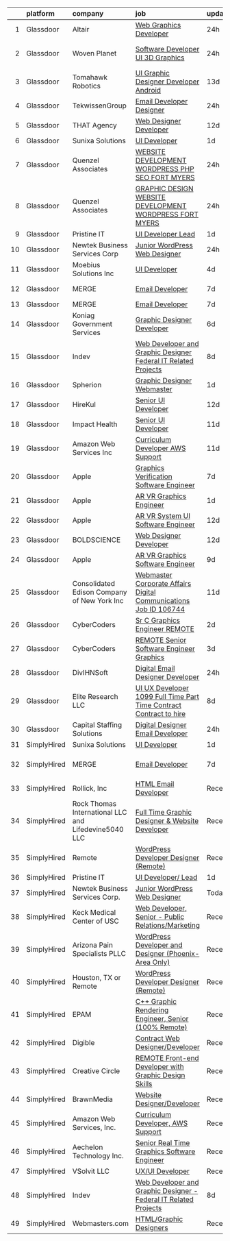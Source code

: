 

|    | platform    | company                                              | job                                                                                                                                                                                                                                                                                                                                                                                                                                                                                                                                                                                                                                                                                                                                                                                                                                                                                                                                                                                                                                                                                                                                                                                                                                                                                                                                                                                                                 | update_time   | location                |
|---:|:------------|:-----------------------------------------------------|:--------------------------------------------------------------------------------------------------------------------------------------------------------------------------------------------------------------------------------------------------------------------------------------------------------------------------------------------------------------------------------------------------------------------------------------------------------------------------------------------------------------------------------------------------------------------------------------------------------------------------------------------------------------------------------------------------------------------------------------------------------------------------------------------------------------------------------------------------------------------------------------------------------------------------------------------------------------------------------------------------------------------------------------------------------------------------------------------------------------------------------------------------------------------------------------------------------------------------------------------------------------------------------------------------------------------------------------------------------------------------------------------------------------------|:--------------|:------------------------|
|  1 | Glassdoor   | Altair                                               | [Web Graphics Developer](https://www.glassdoor.com/partner/jobListing.htm?pos=116&ao=1136043&s=58&guid=000001821a6296b38c21823d8574f54f&src=GD_JOB_AD&t=SR&vt=w&ea=1&cs=1_67df7c60&cb=1658300045329&jobListingId=1008014800752&jrtk=3-0-1g8d655nukf2b801-1g8d655ofimbe800-a5b87ef314153e34-)                                                                                                                                                                                                                                                                                                                                                                                                                                                                                                                                                                                                                                                                                                                                                                                                                                                                                                                                                                                                                                                                                                                        | 24h           | Troy, MI                |
|  2 | Glassdoor   | Woven Planet                                         | [Software Developer  UI 3D Graphics ](https://www.glassdoor.com/partner/jobListing.htm?pos=103&ao=1110586&s=58&guid=000001821a6296b38c21823d8574f54f&src=GD_JOB_AD&t=SR&vt=w&ea=1&cs=1_598b185e&cb=1658300045328&jobListingId=1008016092363&cpc=76BDADE3D6D9A820&jrtk=3-0-1g8d655nukf2b801-1g8d655ofimbe800-590b8ed6b99a73cb--6NYlbfkN0DSgjPPcnEdvoK3uuxfISLALE6pB1FR7YSHOr_tSg5_QCn410VK5Ds4sai37YL-FnG7IdEQOLWlh0UoLcmzDYWmfRGSYYnl5uUpmRd__LORND_gC-BRchk-IUkY4R0iGDrfCmlmtu1dU22yGpoMq0MEa2tbIDq0Xana4QKE-3eruJ3ua_JrETdN9-isr3i3fuk7XkNbjW6wcROtJvgGFhsi3OodwmORhjzlgvCVLFhytdzTz1j2IBLZ3M2Ntw09i691IYvN_bxUj9osuPKsO4vDkLoF-99HL4a-DkgvTMth9UMgzvW8MRF4BYj3mt_vkngNGnoa7kLajF2fEm3LvzZsEBtIMSvh_VpSTTEmCrjHsFZ-H1VLsE39iW-QC6mOBqF7Y6_q9YYkVW7pdZwoSQ-ykbBW001fJn8V5wNItYHAO5J0RTQVdhnxg44v-wAyEkWDqSrJ7B3rvhrq7EpeU0Qad26T3d3DhaxmZxki3Eod_oivaeaddGSwzd3bitUR73vyeDHUTSd-ZwALRA26JlFcB-8VFSI3VAJSf3GRLZeUBz8t_bqS-5bQ-K8VFsoRZFilNE7Leq8bPrOkY9k6xQ2X)                                                                                                                                                                                                                                                                                                                                                                                                                                                      | 24h           | San Francisco, CA       |
|  3 | Glassdoor   | Tomahawk Robotics                                    | [UI Graphic Designer   Developer   Android](https://www.glassdoor.com/partner/jobListing.htm?pos=115&ao=1136043&s=58&guid=000001821a6296b38c21823d8574f54f&src=GD_JOB_AD&t=SR&vt=w&cs=1_fbcfd109&cb=1658300045329&jobListingId=1007987909615&jrtk=3-0-1g8d655nukf2b801-1g8d655ofimbe800-c34eabe0f6683d95-)                                                                                                                                                                                                                                                                                                                                                                                                                                                                                                                                                                                                                                                                                                                                                                                                                                                                                                                                                                                                                                                                                                          | 13d           | Melbourne, FL           |
|  4 | Glassdoor   | TekwissenGroup                                       | [Email Developer  Designer](https://www.glassdoor.com/partner/jobListing.htm?pos=125&ao=1136043&s=58&guid=000001821a6296b38c21823d8574f54f&src=GD_JOB_AD&t=SR&vt=w&ea=1&cs=1_85e523d7&cb=1658300045330&jobListingId=1008015165903&jrtk=3-0-1g8d655nukf2b801-1g8d655ofimbe800-8cb95bb8ae27ce89-)                                                                                                                                                                                                                                                                                                                                                                                                                                                                                                                                                                                                                                                                                                                                                                                                                                                                                                                                                                                                                                                                                                                     | 24h           | Bolingbrook, IL         |
|  5 | Glassdoor   | THAT Agency                                          | [Web Designer Developer](https://www.glassdoor.com/partner/jobListing.htm?pos=102&ao=1110586&s=58&guid=000001821a6296b38c21823d8574f54f&src=GD_JOB_AD&t=SR&vt=w&ea=1&cs=1_f8edbf7f&cb=1658300045328&jobListingId=1007990020797&cpc=BAB9AA3F436D8911&jrtk=3-0-1g8d655nukf2b801-1g8d655ofimbe800-0c50c41ba30ab75e--6NYlbfkN0CNPXhQHeQmpFLG1zbnVry6FDwS6k36Zx3mOturxRE7VTwd-PHBCgegvK6MSUCpLPNO5VeDiSWy4Jg_X4vF36py9cvxKfHCa3YoYBIzWKw3WHI5I-J9NyizVTVDg5tcklXjn-A-4m5usbuY75GunOoLcnQEC6itfPuGb4uBUW9zcmWdS5i-3rDgLi_VQXhNEa8pfsCqt582D-mn1aq0TNPWUH77_XiV-cBUm1RWqxtJY6_nl2M4qnGXGZ8YS1VSGX37PSxxvy1xpsisKdx5_Fmwz4ngYKKebahz17g7Vj7sIMsoY5ZVqIdO2kAQtp9eghEZE24gJEgQvBtKOXKwIRrmPw_NfXrfYk-wsY9B70cv_9XPWF_oQdfJho615mIfZIRHLQuJTju5uu6K8jIHsAnmPlaIejxY_q5lawJdX71RIBDd49ZNhuXrqun7QTpzT20OWLGfBcECRTZQ1GvZ5VgjFns5casAsp5EJ6lXA1MX1tm5pMS998q5eJZgSCPzUCQ%3D)                                                                                                                                                                                                                                                                                                                                                                                                                                                                                                                                                     | 12d           | West Palm Beach, FL     |
|  6 | Glassdoor   | Sunixa Solutions                                     | [UI Developer](https://www.glassdoor.com/partner/jobListing.htm?pos=114&ao=1136043&s=58&guid=000001821a6296b38c21823d8574f54f&src=GD_JOB_AD&t=SR&vt=w&ea=1&cs=1_5fb8c3c1&cb=1658300045329&jobListingId=1008012122621&jrtk=3-0-1g8d655nukf2b801-1g8d655ofimbe800-3b9e69a774b89b5e-)                                                                                                                                                                                                                                                                                                                                                                                                                                                                                                                                                                                                                                                                                                                                                                                                                                                                                                                                                                                                                                                                                                                                  | 1d            | Remote                  |
|  7 | Glassdoor   | Quenzel   Associates                                 | [WEBSITE DEVELOPMENT  WORDPRESS   PHP   SEO  FORT MYERS](https://www.glassdoor.com/partner/jobListing.htm?pos=105&ao=1110586&s=58&guid=000001821a6296b38c21823d8574f54f&src=GD_JOB_AD&t=SR&vt=w&ea=1&cs=1_78bf65b6&cb=1658300045328&jobListingId=1008015464406&cpc=020BE1DDE5A95971&jrtk=3-0-1g8d655nukf2b801-1g8d655ofimbe800-baadc844900ced4a--6NYlbfkN0DdNONLqhA8z6QrX6vw37qu8cGScUjPKwqVQr3YAsb4-4kNYp2ihaw9KPez-BMD6mZvpKeWGDjoPevstFlLD42YBVJhOos-MPgWAA-xZYgZND-Gvd2fWVMTvaePJtCgGIdysdm_UUMJfwVKMmPjnfGaTJ9BZIiJVi_NY0BATVylaqeUhCvM3arEikSxST2lw9tnwSZUKgiQlBezVTZDgq7N3XoKsGfxRnV_WRJ7BuOC14ZB6q4_GKj7K-spJFhO9_l7pdFis5rqsN2aIRZOFED-yWTfvDftpY30SViLVT5ozbk1bfkg2-GDad0BHz7WeJ8PsjEUPs9yh3xdnICgSIN0dH88fMSyZ0kLkSbExrue7EYj51kBNNq8L24fmJAHVOUzB26PE-_9d7_GH501Vq72g4fFtrR3u7yGdg3s55Qua8u2AvjQrs0AmFdFOjsfOMOou8VEJs3OM6zHpxhyrXHYowxfNQw-uM4imjCXzBifTI4Wajtf3MRhxKtk7wKTrGc%3D)                                                                                                                                                                                                                                                                                                                                                                                                                                                                                                                     | 24h           | Fort Myers, FL          |
|  8 | Glassdoor   | Quenzel   Associates                                 | [GRAPHIC DESIGN   WEBSITE DEVELOPMENT  WORDPRESS    FORT MYERS](https://www.glassdoor.com/partner/jobListing.htm?pos=101&ao=1110586&s=58&guid=000001821a6296b38c21823d8574f54f&src=GD_JOB_AD&t=SR&vt=w&ea=1&cs=1_381d3f52&cb=1658300045328&jobListingId=1008015467114&cpc=39721386339D0809&jrtk=3-0-1g8d655nukf2b801-1g8d655ofimbe800-453ddc9a6d1b4698--6NYlbfkN0DdNONLqhA8z6QrX6vw37qu8cGScUjPKwqVQr3YAsb4-4kNYp2ihaw9iFpvOvdTmggF3pFEkCOhp9Oez7XUipUO4I_p4y9L51LxePQdbuGe_iBJyYjjuVqhPcrJ_zhDN9GXleI_c2wB35nAhQvEpg5QngR6F5DMNxa_iZRx9QMxKkguSlMSkDIQCQ7hrDBhLusNOrnM5u_m-Vl7El2wzN-cjtTr7VntSrkxouo1l1RKhwzHzlIrYAxJhqvA-0_KtU__bj8jZIIsyj2TbendiMeDoSK-tI93Q3LfslioGE1PVD3l3lM8hDoJ_IgyzNIaFhi-9811T_7WW1c0WiTvCZ-VAMA8CtAaJn4YGlIbRDGXqu2lVT12wsKFL80ieiO3ilxAjQTHI1f1vw-Ro9Jg2KdwPoTfUh7EYc2U7rzH-0H0fREHLvWeW7Tj5Cm2sNpHMSSEZRD5ZUrqP6_3D5QQbqcik5Mk77wC6opHoCCIOPhm0BaWI0YWeFl4bQmIr8rNFoc%3D)                                                                                                                                                                                                                                                                                                                                                                                                                                                                                                              | 24h           | Fort Myers, FL          |
|  9 | Glassdoor   | Pristine IT                                          | [UI Developer  Lead](https://www.glassdoor.com/partner/jobListing.htm?pos=126&ao=1136043&s=58&guid=000001821a6296b38c21823d8574f54f&src=GD_JOB_AD&t=SR&vt=w&ea=1&cs=1_eb32fe07&cb=1658300045330&jobListingId=1008012114377&jrtk=3-0-1g8d655nukf2b801-1g8d655ofimbe800-adae0a3467251cd4-)                                                                                                                                                                                                                                                                                                                                                                                                                                                                                                                                                                                                                                                                                                                                                                                                                                                                                                                                                                                                                                                                                                                            | 1d            | Remote                  |
| 10 | Glassdoor   | Newtek Business Services Corp                        | [Junior WordPress Web Designer](https://www.glassdoor.com/partner/jobListing.htm?pos=120&ao=1136043&s=58&guid=000001821a6296b38c21823d8574f54f&src=GD_JOB_AD&t=SR&vt=w&ea=1&cs=1_d75df3dc&cb=1658300045330&jobListingId=1008015002972&jrtk=3-0-1g8d655nukf2b801-1g8d655ofimbe800-8955ce37f6007486-)                                                                                                                                                                                                                                                                                                                                                                                                                                                                                                                                                                                                                                                                                                                                                                                                                                                                                                                                                                                                                                                                                                                 | 24h           | Remote                  |
| 11 | Glassdoor   | Moebius Solutions  Inc                               | [UI Developer](https://www.glassdoor.com/partner/jobListing.htm?pos=118&ao=1136043&s=58&guid=000001821a6296b38c21823d8574f54f&src=GD_JOB_AD&t=SR&vt=w&ea=1&cs=1_71ccd92e&cb=1658300045330&jobListingId=1008008914671&jrtk=3-0-1g8d655nukf2b801-1g8d655ofimbe800-89a6711881dd8897-)                                                                                                                                                                                                                                                                                                                                                                                                                                                                                                                                                                                                                                                                                                                                                                                                                                                                                                                                                                                                                                                                                                                                  | 4d            | San Diego, CA           |
| 12 | Glassdoor   | MERGE                                                | [Email Developer](https://www.glassdoor.com/partner/jobListing.htm?pos=128&ao=1136043&s=58&guid=000001821a6296b38c21823d8574f54f&src=GD_JOB_AD&t=SR&vt=w&cs=1_d28c43e8&cb=1658300045330&jobListingId=1008000055626&jrtk=3-0-1g8d655nukf2b801-1g8d655ofimbe800-ab82edbd68842002-)                                                                                                                                                                                                                                                                                                                                                                                                                                                                                                                                                                                                                                                                                                                                                                                                                                                                                                                                                                                                                                                                                                                                    | 7d            | Little Rock, AR         |
| 13 | Glassdoor   | MERGE                                                | [Email Developer](https://www.glassdoor.com/partner/jobListing.htm?pos=123&ao=1136043&s=58&guid=000001821a6296b38c21823d8574f54f&src=GD_JOB_AD&t=SR&vt=w&cs=1_50265229&cb=1658300045330&jobListingId=1008000055625&jrtk=3-0-1g8d655nukf2b801-1g8d655ofimbe800-08f78359d1fa5818-)                                                                                                                                                                                                                                                                                                                                                                                                                                                                                                                                                                                                                                                                                                                                                                                                                                                                                                                                                                                                                                                                                                                                    | 7d            | Denver, CO              |
| 14 | Glassdoor   | Koniag Government Services                           | [Graphic Designer Developer](https://www.glassdoor.com/partner/jobListing.htm?pos=127&ao=1136043&s=58&guid=000001821a6296b38c21823d8574f54f&src=GD_JOB_AD&t=SR&vt=w&ea=1&cs=1_b437c19e&cb=1658300045330&jobListingId=1008003321683&jrtk=3-0-1g8d655nukf2b801-1g8d655ofimbe800-4ee8bd4b845999b2-)                                                                                                                                                                                                                                                                                                                                                                                                                                                                                                                                                                                                                                                                                                                                                                                                                                                                                                                                                                                                                                                                                                                    | 6d            | Chantilly, VA           |
| 15 | Glassdoor   | Indev                                                | [Web Developer and Graphic Designer   Federal IT Related Projects](https://www.glassdoor.com/partner/jobListing.htm?pos=121&ao=1136043&s=58&guid=000001821a6296b38c21823d8574f54f&src=GD_JOB_AD&t=SR&vt=w&ea=1&cs=1_ac90b19e&cb=1658300045330&jobListingId=1007997848741&jrtk=3-0-1g8d655nukf2b801-1g8d655ofimbe800-0fd5f7ed8834f904-)                                                                                                                                                                                                                                                                                                                                                                                                                                                                                                                                                                                                                                                                                                                                                                                                                                                                                                                                                                                                                                                                              | 8d            | Remote                  |
| 16 | Glassdoor   | Spherion                                             | [Graphic Designer Webmaster](https://www.glassdoor.com/partner/jobListing.htm?pos=106&ao=1110586&s=58&guid=000001821a6296b38c21823d8574f54f&src=GD_JOB_AD&t=SR&vt=w&ea=1&cs=1_45c08388&cb=1658300045328&jobListingId=1008012218964&cpc=F5E96E35A1725171&jrtk=3-0-1g8d655nukf2b801-1g8d655ofimbe800-899cd6194d7e536e--6NYlbfkN0AScrANnHgJFbylrovrk75_bYZoHSX2PRUZUzkYSLEwIg9nswHQDhRmx4I3g7nvK_9dD2ly7NM5XaMOcjTcEnVTXCxqjnViLEvx-_rlWlU3I1tgcML9NQKYDeHpDxiSdiGz8QIv0xgHLmzGUQk7Brh3NQjSRFgvIzwPoy-iaV33j5gNj3pHSgfoSHVlUJGPPe8azAVL8CKEwlTfC1kEnIy96xZCVJhDf8d51ed-eX0gA51ci0BLwlHXSdDASspikWchXAhj1_xRBOA3W4DR9QykYZkhN3ZkL_FqMJ4_xO_lWkP7LCRizuPa911I6WHXOZYCCdSOMGszdOOoEbYG4-uzvy8nMryWjbHfHh5_YJBrSU6Ww64yYdUx9jOdSwA06-vJJ7FQlDlP-D8-JtW6PYRhFja1l7R1HPaVxXI-V8eMKQiEKrUwJoJ2uMRuJ90HzRBW-FK9vHvpv5NbTwVWtwTsA6KCijlmFXrI6BAnzWHdJqj_E-rQmUtBAOWJptBwWZjW1lQiMFjlCMrLUmLfV9tx)                                                                                                                                                                                                                                                                                                                                                                                                                                                                                                                               | 1d            | Reading, PA             |
| 17 | Glassdoor   | HireKul                                              | [Senior UI Developer](https://www.glassdoor.com/partner/jobListing.htm?pos=122&ao=1136043&s=58&guid=000001821a6296b38c21823d8574f54f&src=GD_JOB_AD&t=SR&vt=w&ea=1&cs=1_41f97a1e&cb=1658300045330&jobListingId=1007990395177&jrtk=3-0-1g8d655nukf2b801-1g8d655ofimbe800-d943f9a223884c8e-)                                                                                                                                                                                                                                                                                                                                                                                                                                                                                                                                                                                                                                                                                                                                                                                                                                                                                                                                                                                                                                                                                                                           | 12d           | Remote                  |
| 18 | Glassdoor   | Impact Health                                        | [Senior UI Developer](https://www.glassdoor.com/partner/jobListing.htm?pos=119&ao=1136043&s=58&guid=000001821a6296b38c21823d8574f54f&src=GD_JOB_AD&t=SR&vt=w&ea=1&cs=1_d3a804d0&cb=1658300045330&jobListingId=1007993486490&jrtk=3-0-1g8d655nukf2b801-1g8d655ofimbe800-85fee972396184a3-)                                                                                                                                                                                                                                                                                                                                                                                                                                                                                                                                                                                                                                                                                                                                                                                                                                                                                                                                                                                                                                                                                                                           | 11d           | Remote                  |
| 19 | Glassdoor   | Amazon Web Services  Inc                             | [Curriculum Developer  AWS Support](https://www.glassdoor.com/partner/jobListing.htm?pos=129&ao=1136043&s=58&guid=000001821a6296b38c21823d8574f54f&src=GD_JOB_AD&t=SR&vt=w&cs=1_286616ba&cb=1658300045331&jobListingId=1007993476834&jrtk=3-0-1g8d655nukf2b801-1g8d655ofimbe800-0d052afa27f6d646-)                                                                                                                                                                                                                                                                                                                                                                                                                                                                                                                                                                                                                                                                                                                                                                                                                                                                                                                                                                                                                                                                                                                  | 11d           | Remote                  |
| 20 | Glassdoor   | Apple                                                | [Graphics Verification Software Engineer](https://www.glassdoor.com/partner/jobListing.htm?pos=111&ao=1110586&s=58&guid=000001821a6296b38c21823d8574f54f&src=GD_JOB_AD&t=SR&vt=w&cs=1_a78f13be&cb=1658300045329&jobListingId=1007999357696&cpc=F41FEAB56D215062&jrtk=3-0-1g8d655nukf2b801-1g8d655ofimbe800-f8bfbaed5ec2770a--6NYlbfkN0BvKrLyj5gPmtZO9T8euul8TCxuuKNOtzRJOomxnwSEodTz2Bc-sPZlSXfvz6ygy0ulxMU-JD1VDfvd5P4uxKgO8illM9C1kIAFdf0TQHiaOUQX2br90H8F_F5YdV0ggMd_lBy5SUDwMv6hfNycaB2NLz5hM8muNL87h-hWIFrmDWFEbLaK8mLFp1aja67bF3wmVfzpwM3YYtFaRfM_rRMTf83HrCggG0dXR3PFKUJ4_9Lpd1yekpJYhaUKOIbUoMrAWZq2ZWz7Af6Ojyb5E399wciXD2Un4Q_HmPYER8YIsCRFO1Qr4NNILO1M6YWY8iWRFy1NWHooOdpCdPcNZqx-dcVbVGLIKDOkeQI2aMbijceMnkvc4oPttqqpQCHSCR0vQDzOVTFeekR7relgEKI8uJSyPbqKPz4WO-qiWu8VoMfSK8d6fgkw0Er1iLJgIJqVgvArivht94VDmruquQjoPRV2EYl8T53TlZTzR3kHeX-kiH7dayR0kXtlA1WzPKe3MTDMbxn2zy6udHAexLzkfju_DqhscL3gk3kHjDEJhWcK8HxSGYk2cCbCbfx8ocf8Cm5J8gW8f053PJxaGLHPXnlQxjUChEh8Zq47yysC6CLrwSJ_MuWvT4sLjFlwCE90YP2BFYiCJ7uqBeU8IY7kUlJJ5A2e1xvU_oC6hYeLV5xYbdZPqUYIEPuUxwAn5PRVyHtLI7Sfdlu7SHjgHQd6meVD1YlvzgXr7GJaE2x2BYfVCfamflO2ew1mg7n-WAioDlr-J4Zb7HfMb0l8U87QV61P365DPDB652ctYRT3RmGSohlbRPX2tL1DvhB-UmAoQ3jh7ivSX0CkrkfPIY03yPONFFzpV8HTYbAB4mlaW3TahsPm3huCI4R81H0jUBRtecohWqQgamYX9FIUlyqsFFaFakySu0qCa2CkS6HItju43ImRK33pwknaa6sEAp7rcy47WpSFthcrZxR6w6SoxKohQwaAPWA%3D)                                         | 7d            | Austin, TX              |
| 21 | Glassdoor   | Apple                                                | [AR VR Graphics Engineer](https://www.glassdoor.com/partner/jobListing.htm?pos=107&ao=1110586&s=58&guid=000001821a6296b38c21823d8574f54f&src=GD_JOB_AD&t=SR&vt=w&cs=1_cde0b5fc&cb=1658300045328&jobListingId=1008013507068&cpc=334ABAF5D42DC775&jrtk=3-0-1g8d655nukf2b801-1g8d655ofimbe800-3045849e5280c9d4--6NYlbfkN0BvKrLyj5gPmtZO9T8euul8TCxuuKNOtzRJOomxnwSEodTz2Bc-sPZl1dBMH13w-jO_LNxfZwWeRIoNEeCpy85_IlWrqg_h1GsMWe9RsQwUxWH9gVS8Z2YZwvQXQYQitxjx3-FbWNzlNfo_kQCajLJQLu9ugC8EnASoXYA5GlfGm-TeDQF10vryETUn7C91VY7FhMnKtmPB66HLD_kVvCbWGINHBJNTOFmZ2gnap8y-YGU62VTKuudZfDNSc12zy8y6p-O54DB4KJ54OdNk8Mjuzr__7ZUrLJxHHr0hawmtXm0GCP5l69J1UMPK2DDIRT14g2SjTnKdGFqx2QqbtCNNaje2qvNKQnME4LPNiJEqssMreXFgg4mVvVibww8OkEzxaZlpOqRuIzGWx1j3i1IaMlje_wUTyo_tJ34db_B8_759yVQncenpHM7B7IFxAxCOB7tcYvvxZ33uxLxvzsRz-sSaVPT6hoEZiQDDviawOkZZWSgVTPOQFtaF3xaxGOGQEwuawW1KVmFYNdC5eR3fH7YNFRdcgD6RQIWXXFhJetOiXLE_2KIFsDwyKuqfeh2ldUxH9WFfXXVSxDB44XN9UwnPUcF_AXX75U1mwCNx99AsTIiskkfX447v0zGYDoH25NmQusBFuTPVi5RWnYOr2T1w6k4LRRcJrZQ4Ukk1esSdujTJsBNhA0vOPDe_r_ogg79Ok2NxKJ91Pt9atPvz0k3LY0G1NivA-YJ2vfzOCOWHuRGN7iqAvqmIZjJzRdxee564QYwO-uMS0jfPmOIVmh_cBqKYtU8HlECSKt-LFHFHPLkE3aeUoJw_clEz_G2k_DB6QOJETPJ1hZ4weP4UOk3KJf32QsWm_H1kuNBHy4C4Me3qhUsjecWywFB4QlvPJ7iMpU_HQFJQf9VE8VI7plr5MdrSObvkbbHaQ2OC9_lU8TMhKt-vJaR-h4YEox3wU9NtBVXkbw%3D%3D)                                                                           | 1d            | Seattle, WA             |
| 22 | Glassdoor   | Apple                                                | [AR VR System UI Software Engineer](https://www.glassdoor.com/partner/jobListing.htm?pos=110&ao=1110586&s=58&guid=000001821a6296b38c21823d8574f54f&src=GD_JOB_AD&t=SR&vt=w&cs=1_934bd566&cb=1658300045329&jobListingId=1007991589296&cpc=654405A9B1E0A9F5&jrtk=3-0-1g8d655nukf2b801-1g8d655ofimbe800-652991a7179cb0de--6NYlbfkN0BvKrLyj5gPmtZO9T8euul8TCxuuKNOtzRJOomxnwSEodTz2Bc-sPZlbtkML8D-m4o5erAmOVVvl3jp6Lwco6ZMzyxtnbkZXt95sO1uCAxOjAKo55iJsFeZcr0FwFaEe0LUYuFp1JsQ9gVUVVR1ezUuEFK6c9ug_jJECZdzrMv-FCLbGq6uSCDQq0wmbLeVIXYKc5CuQeh_Px6H6HauW291HBKEXHTAZMHLtNAp0I_eAP7PLgy0usEfagNyMz9dPlAFmHq8NwdU094AMAd_Zex6meVci84hvrhrX3Bg4kJjKT8hOVhRivzCj3ZznOzEDKrAi6wKHX_CIrrNQQD5EzcNv-qniZbbhGZeUll-C3wm6XVUTyzdaXJqZ4eVOhnkH-SagWmGvuKxfWJPry9kpOcuKt6OwwvUoBA5bSUu6I67siFSrue2ZYUQYzyWXLsifNb2ZqJSw2xmv0YsHbHGneUpOWt6EyTFT5vSDaAe_imxTXMlZezzAQMY4RwgfQ7qWDZLj2zFVxOqRhwvZE4RDXSLEXT3yKm6zawH2GGhj-VE01Cge0kS8fB8ssoLt9HI2dDO09hcLWyjXtAel1OSiUPDgR9baxHLByr2Yglarbi0LymeR5OiMKy36Z57JV9Ss35QaohUZ1jWOtRiucMMgycI5HgbqAPdXeIzu0OLqCEUqZJn8hQxV6-0JKoAA87MPIT5Vvqwadrt9wxLAfUla1B0mLIjqku_b5U9wrNlLfkxDDEb8QTk4uKS4fSBSDum9qsmh6gyk9KgNVBZ0RDTCUwgBGn4V4YU5tpTj7aeXdRQIsjrmGRtoIZU_D7bk-mlElztiKO-NgwNN9Jd1SvfSu2MwOVEer6HjqVNYVT7L7puNbGTfm_efpnDVfUwZHsqfDhG7O1OdtuxL0qF6joAlyizBd-QE4inr5tfQ1WsY0rxaIqquScSBGjTP9_VWs3XZQ_G1aem-AA1s6Px8Kpf7WEY)                                                             | 12d           | Boulder, CO             |
| 23 | Glassdoor   | BOLDSCIENCE                                          | [Web Designer Developer](https://www.glassdoor.com/partner/jobListing.htm?pos=117&ao=1136043&s=58&guid=000001821a6296b38c21823d8574f54f&src=GD_JOB_AD&t=SR&vt=w&ea=1&cs=1_80c43053&cb=1658300045330&jobListingId=1007990262833&jrtk=3-0-1g8d655nukf2b801-1g8d655ofimbe800-9b582723f68ecd53-)                                                                                                                                                                                                                                                                                                                                                                                                                                                                                                                                                                                                                                                                                                                                                                                                                                                                                                                                                                                                                                                                                                                        | 12d           | Remote                  |
| 24 | Glassdoor   | Apple                                                | [AR VR Graphics Software Engineer](https://www.glassdoor.com/partner/jobListing.htm?pos=108&ao=1110586&s=58&guid=000001821a6296b38c21823d8574f54f&src=GD_JOB_AD&t=SR&vt=w&cs=1_51fdbfe8&cb=1658300045328&jobListingId=1007995962951&cpc=F41FEAB56D215062&jrtk=3-0-1g8d655nukf2b801-1g8d655ofimbe800-cb71f4b7b5a77fe2--6NYlbfkN0BvKrLyj5gPmtZO9T8euul8TCxuuKNOtzRJOomxnwSEodTz2Bc-sPZl29JElYHfcoRY8Zkc4eMGH07Xmysi5P622TjspGQYX0ADfh1qzT2uiUGQZ1tz5czTBEf_EZjWZZvI39pAuLzYa0G8k5R8lZfiWWh-Yce7K-8ox1o9ZOomVZ4d2mHo64ukQQP7j_9YvVUIbesdfn6qC1xVeWXXNYpZO18-zRIFXn9EkG95nIPsv_MiGJ6KyhOBk6txd_aMbAbhky7hSjbHYJQw0kQvBFwyYzO9_Kc02HUQGa6EnbYDi-RHMf-1Qy3TC642co0UfP-SNofWuPKl9jQnAZN1LXg0T6gAlXzEFH_k6RE5BAhQyA0rBD31UXveQzAzBwN5fuvlgVZrOLDe_XRlLwim9o01JZl0SEOCX8NsDbnGTPX-ZnjavZuAVNXO2fGWe6Lz2H41EQrCfH0R1rgpvuxNnTm3RrSH7jSuPbTCT3GRn9BoUIkYvwz7DgN4d6_AHTAsaFUsZDVHD_75kc1H_5ACGUGPfc2H-rwGNRJY-S1D30-lCwmAXYqo_GPx4Kf30ureBOaTno9FS_-vPGp_EDY_d9spuRlLu8NPlbhBzAxHKcKosqNw6KTqtzShPtaAF3kcUtnXPgmgOb395MpK_IxnQKm77Tawe-D1qc8qo801iI8rFrvGY2RR80ii02LVszp9kaespbVW3d4V6e7h0h1I3X3IVk7xMdb0l76yvpmwNcXo0meqUTvwMOyPrEf1kG00c_PlS6BPQ1lXvDQHVko4lvy_5mDQePmg0kwiq2PHz-uI05UqvAAI7_zsP7BI7jiXQuMSZzqngvAH62HsvVlfgin66i9-HpiqZWLWy9fx4ToPPWphuEIWrm5iPJU5daOe89ut_Jej_V1RjddQ4oSJEsAm5ecs-0UmxdY5_RpH168RXgeoBrPoZzUCJ8tTliZYRAkN6akgWZUMCUjv4C23Oyp1)                                                              | 9d            | Culver City, CA         |
| 25 | Glassdoor   | Consolidated Edison Company of New York  Inc         | [Webmaster  Corporate Affairs Digital Communications Job ID  106744](https://www.glassdoor.com/partner/jobListing.htm?pos=104&ao=1110586&s=58&guid=000001821a6296b38c21823d8574f54f&src=GD_JOB_AD&t=SR&vt=w&ea=1&cs=1_e678f829&cb=1658300045328&jobListingId=1007992531178&cpc=A1E2D04CAB10975F&jrtk=3-0-1g8d655nukf2b801-1g8d655ofimbe800-61243dc3bc80d09d--6NYlbfkN0DAGtXxJq4ifnMqGPxfLFKEBklv6ysVHPdhOHnfUGcu7gb8r8ggcmCZ-8VvbWisCXkLo4fnVpxvfu5FtQcBf4_1svyjZdgVDZ916k1WmTtLUmG-83BphqwOFbkQWJiV7I_qTbFKK3eYw_13JhTVD_GTHgXBYKC6WrpW8MusSrpFCroyeQW1SDWcixE0ViKevefn_WbFANf_BHxz6Q5nrbSIh7wqo2E2BlqCI2gtcBMFdesMPIodNvmFXVWGVIBVoX_YNf8s_bcWhqv3veNoLyPz8YDeC4BlpJR1UbU9Z9FNFOxpToSdIaKb21jwAvRZFe9zPg-GjGw-BcOABTz2k5MesmaACigWM-FB6KBjv83AN_e4Y1Pp_vK2sAWBUMEEuyfmJvdJunj5Mp3mNy8NBYrMlJDGQpLV9eOT_NpgzCLw6cpDUeMbOCsTJWjCg1JRS9WIZaKwI6DYd_70TovuqI3yIAWE4IGVgN9GgGXjpoNfqQZ20oxnAM5r87dkBnZCe-XpKWWEpQoltIQVcRTOBH0ywViHmuRaAJUOZ2i-atuCbMKdKkLjTesJ)                                                                                                                                                                                                                                                                                                                                                                                                                                                       | 11d           | New York, NY            |
| 26 | Glassdoor   | CyberCoders                                          | [Sr C   Graphics Engineer   REMOTE](https://www.glassdoor.com/partner/jobListing.htm?pos=113&ao=1110586&s=58&guid=000001821a6296b38c21823d8574f54f&src=GD_JOB_AD&t=SR&vt=w&ea=1&cs=1_6140130e&cb=1658300045329&jobListingId=1008010210304&cpc=6FC5BA77C9A4CD78&jrtk=3-0-1g8d655nukf2b801-1g8d655ofimbe800-fa235030ad4d0891--6NYlbfkN0CpFJQzrgRR8WqXWK1qKKEqALWJw739KlKqr2H-MSI4eoBlI4EFrmor2FYZMP3muM0MAK12PrKEhd8C2ed_7B6SoUmN7kmnpFGmAVF4D0AWZiTBWHQvwUiHz1OFi6Gvzeiv6PxVU021LeHzdaPLKwOWKnuB8vqqK1dUpynTn5K3E14EmrFUbQ9ze7Y5vr3zQvVbKEnZ5uECaZf7WUhcm0ymscSPojOhR4gUJGHKQfMcfpXr7tUL8O7vGdPDGjPiE7_42AaLB1tIA0Hn_AhNML0kk8gVwPtYxLNvbDh173J4UiItCKW_zGZ0oIKnGVD0WJXXId54_c-rXmSLf0bdhiECVDqtpVUrnQEgeSTbM3KLrMOkKDz-wmc0ZMTT_itXbiO9pSQopVaBTr9PKT7cUNTkNRdFEzvfxHgQ_K0U_jTXg8GvcDiZvBZlLPYGZLKjrMMj77atd0yX2eGlc5aIYUUqfmdetuGzHgDWtm4yaTKPAkKyv5f_-XT-WXGPyF1XXFcDhmuYHj0C5kNFhBkM5-UHzEQaSc_sxRliXlifXpKXOaP6cCu5vGtvDvlQx5DALUKOQxcO9l5cXaqtA4a3JLEkSGr_XPTs4HW-MaI30sGCHbZbHK4bH620LKAY3Z7qRKxkCspip7MLr4_8rGB4yZnERQimqcCzhENuRgS6lCSRiWjGijhgQRAFZKMaACpElXAUQNyLEdzX8-ZdKzHHkjBvGCRXe4U3YpFxvDEcUR8mpLgHvaEZSTGN7SAAadK_ml3hFAhyQKCuyHhl7KDsC3MSqKKM98savDfqs25YsPjCMnH-RChN-XtphmD8LXSTqihKdFc_I0u2XHRVoyDPgBeSdzKoUmtTsh2qZwleMpAocA_u_dgObSEOgOD5-5oWgRy_Gsn5ycROTnfHNLHKRdjBUJqvgIkrcGz5Wh3LAWZ31Q7bhgzJNclxdd2GuGscubZcvIFIXKIv7QGkGh852TXzT29NISiVX9e-T4FUZGmLiIw0MDPEUwNWu3kjmnNAdDQ%3D)          | 2d            | Salt Lake City, UT      |
| 27 | Glassdoor   | CyberCoders                                          | [REMOTE Senior Software Engineer   Graphics](https://www.glassdoor.com/partner/jobListing.htm?pos=112&ao=1110586&s=58&guid=000001821a6296b38c21823d8574f54f&src=GD_JOB_AD&t=SR&vt=w&ea=1&cs=1_d6400363&cb=1658300045329&jobListingId=1008009542426&cpc=F41FEAB56D215062&jrtk=3-0-1g8d655nukf2b801-1g8d655ofimbe800-03f0933e908d47b1--6NYlbfkN0CpFJQzrgRR8WqXWK1qKKEqALWJw739KlKqr2H-MSI4eoBlI4EFrmor2FYZMP3muM0Mbp2PVWS_rosxqrylbWLrcoVt-o4A3NTRLwL6VBDjyL8Ba2ksWh1tNyWLqXXeWZIPi2p3-16bARlf0e46WtJVkQroPMjOMBx5qJgXSj-OAQNYEe402Seu1bwh6ykERn5iiLEgNFUQVJE8mQyggsq9DrwqvcfbysqfEYMzZ2tiSW1ksAmNj4YNkuTXp91AM_95PDE6-dY_9kGNin5o5z0MnViicFZJoFssDeUFWXLF3wgZpbhoGt2FWe9qC8NR8RPK61FkhJV75vwyGdZJGtdpXEPbKlEPzhmJVGXTb6nCVlfcmABFl_7XNudwcFY00JciR-o0VjXclpJlxw8GzYcvCaz_XEml2TV5munryaXzj1diMLNSxVYgOxSwOoM1RTwFthwDp7ELjPgUXblTNydQpPHgHpcvpL8xrRmVNJQqVsgq0-BBjSGQI8ramOiVSypyNUEumq2tn2xHbcaWdazYWiNUyA_UXZk-pXNPpCieQ52wW6AUDz2XufompN4zWpGWLCXN0ndp9kh7UsFmNhuYFjjUO2OJnI-LXEFGsP8IqxmixqlH7cDsPOZMu1n2skOlAUerPwbNeDP0cr9KM9m0D7i2FPzYzPIVEgu60WwjJEJJWZ4V78rAOhXUOu6QNHjRvDTkzIHwpDKeas6AAPcMhH9YnuKMya8kdLzgaqfbyeVw7dWS2OXXwFx2HYTQvT7sjhmjOPnZa465Hliladnl2Y6nef3kHjIIUL9seiWxPXmZgQUgOGLLRLu2gKr6TSGLcc0PchPpL4HGF3osSbGXzKJJls3KhD6tDSlQFBTEjN0hJmM565yjfJTmHHu2RwJDV994rHLqJNpjOIYZUPm8jeVWuiTcQ0hVI7f-DnclT4UJpdkW_tRPhRqdESBd-2Dsu0Z_rl-p4iVsbue_f7kh_YYFMhXOc4oDaGN6F-LXgmfaFlIugBbqF_psLXavTjc%3D) | 3d            | Los Angeles, CA         |
| 28 | Glassdoor   | DivIHNSoft                                           | [Digital Email Designer  Developer](https://www.glassdoor.com/partner/jobListing.htm?pos=130&ao=1136043&s=58&guid=000001821a6296b38c21823d8574f54f&src=GD_JOB_AD&t=SR&vt=w&ea=1&cs=1_b5eb858d&cb=1658300045331&jobListingId=1008014364732&jrtk=3-0-1g8d655nukf2b801-1g8d655ofimbe800-162d8fe4cd3ef3f9-)                                                                                                                                                                                                                                                                                                                                                                                                                                                                                                                                                                                                                                                                                                                                                                                                                                                                                                                                                                                                                                                                                                             | 24h           | Bolingbrook, IL         |
| 29 | Glassdoor   | Elite Research  LLC                                  | [UI UX Developer 1099 Full Time Part Time Contract Contract to hire](https://www.glassdoor.com/partner/jobListing.htm?pos=124&ao=1136043&s=58&guid=000001821a6296b38c21823d8574f54f&src=GD_JOB_AD&t=SR&vt=w&ea=1&cs=1_19775fa3&cb=1658300045330&jobListingId=1007998081844&jrtk=3-0-1g8d655nukf2b801-1g8d655ofimbe800-7ea752f900b8a941-)                                                                                                                                                                                                                                                                                                                                                                                                                                                                                                                                                                                                                                                                                                                                                                                                                                                                                                                                                                                                                                                                            | 8d            | Remote                  |
| 30 | Glassdoor   | Capital Staffing Solutions                           | [Digital Designer Email Developer](https://www.glassdoor.com/partner/jobListing.htm?pos=109&ao=1110586&s=58&guid=000001821a6296b38c21823d8574f54f&src=GD_JOB_AD&t=SR&vt=w&ea=1&cs=1_dbca88cf&cb=1658300045329&jobListingId=1008015109564&cpc=8795CF9063CD573D&jrtk=3-0-1g8d655nukf2b801-1g8d655ofimbe800-e2945ef97f9a710b--6NYlbfkN0AHXq2vAVwR3IH7wgnTMdWCa3HguypIXx0DFudX-u0zu6XSU0N9gDGCMsnO9yvyAfNsImyW5OiVm4UXy2tA8EhmMEejYIs38rFxt-dVRbApLCGA8C08tzHHuxT7vLg41MB4DO3rPD4YNELdS-kkTs9axv_nboYMbf_NbAqM309ASznQ4aKvKxoc9iEfPB_fPSlvvBxZCAcEsccusTj8aKBXFrHw0uVUgSQOURhIL_ON0J1zxWoqnT13OPEGpDtgRs3-c0aoOZowHxtM5wOSevWMekgRa7JQsNNKDr6vp4vHC6yrkAgjCiztSNA_jJKwiAVYd-RFWuT5XJXvG7UWL6zFnLFsn0bVy3vZsHzZWccxED4B5dYIz-hLcI11_FATl5QMkf_GEURjHUm_oSf5KXtoBZDVD3Jv5lg7spKwJzhRi9eZv1A1UHrwUW_He30AKJ5efOyfFFTgSkNyfhrjWH5EKRx2s4-7rVBG2-NvY8mmlyYUZx9hA3nCQm2CV-jiHNsaz9zU86BG1XnqHRX9x0CA)                                                                                                                                                                                                                                                                                                                                                                                                                                                                                                                         | 24h           | Bolingbrook, IL         |
| 31 | SimplyHired | Sunixa Solutions                                     | [UI Developer](https://www.simplyhired.com/job/AQDPNS8u-h6EOUds8cHLehIqZCVpwNipr_yQMf5KeqVAoVudYx6_8g?q=graphic+developer)                                                                                                                                                                                                                                                                                                                                                                                                                                                                                                                                                                                                                                                                                                                                                                                                                                                                                                                                                                                                                                                                                                                                                                                                                                                                                          | 1d            | Remote                  |
| 32 | SimplyHired | MERGE                                                | [Email Developer](https://www.simplyhired.com/job/jQxZOGH0mM7-AWJNeuAltB9lDeYdmOA7TitPExeH7UMinangSZDm7Q?q=graphic+developer)                                                                                                                                                                                                                                                                                                                                                                                                                                                                                                                                                                                                                                                                                                                                                                                                                                                                                                                                                                                                                                                                                                                                                                                                                                                                                       | 7d            | Denver, CO +2 locations |
| 33 | SimplyHired | Rollick, Inc                                         | [HTML Email Developer](https://www.simplyhired.com/job/XOBvr-FPlcbrKDU6fwn7cySQFiXUBT59WK26gB6UhBDl1ROl_YjQ4g?q=graphic+developer)                                                                                                                                                                                                                                                                                                                                                                                                                                                                                                                                                                                                                                                                                                                                                                                                                                                                                                                                                                                                                                                                                                                                                                                                                                                                                  | Recently      | Remote                  |
| 34 | SimplyHired | Rock Thomas International LLC and Lifedevine5040 LLC | [Full Time Graphic Designer & Website Developer](https://www.simplyhired.com/job/Vb3fDQ7-qsZn7_2XacWsaomusZQ-m7PW2-kDmu9m99nclW5rEX1XWA?q=graphic+developer)                                                                                                                                                                                                                                                                                                                                                                                                                                                                                                                                                                                                                                                                                                                                                                                                                                                                                                                                                                                                                                                                                                                                                                                                                                                        | Recently      | Phoenix, AZ             |
| 35 | SimplyHired | Remote                                               | [WordPress Developer Designer (Remote)](https://www.simplyhired.com/job/vCmXXL4JGKGV5eNVuHA7oB8PSm-NsHdC9WQISU8OzQ6fl4_GaHZp9A?q=graphic+developer)                                                                                                                                                                                                                                                                                                                                                                                                                                                                                                                                                                                                                                                                                                                                                                                                                                                                                                                                                                                                                                                                                                                                                                                                                                                                 | Recently      | United States           |
| 36 | SimplyHired | Pristine IT                                          | [UI Developer/ Lead](https://www.simplyhired.com/job/gJrwlssF6xRp-041Tb_HerzPHgKU583Xa5pgeqxENZ3p8oCkI6_ejA?q=graphic+developer)                                                                                                                                                                                                                                                                                                                                                                                                                                                                                                                                                                                                                                                                                                                                                                                                                                                                                                                                                                                                                                                                                                                                                                                                                                                                                    | 1d            | Remote                  |
| 37 | SimplyHired | Newtek Business Services Corp.                       | [Junior WordPress Web Designer](https://www.simplyhired.com/job/WLCIzGC1pdU0egNDH8WWZo6kyMAeideWlEJtTQjp1S6_iumopBwxGw?q=graphic+developer)                                                                                                                                                                                                                                                                                                                                                                                                                                                                                                                                                                                                                                                                                                                                                                                                                                                                                                                                                                                                                                                                                                                                                                                                                                                                         | Today         | Remote                  |
| 38 | SimplyHired | Keck Medical Center of USC                           | [Web Developer, Senior - Public Relations/Marketing](https://www.simplyhired.com/job/50iSNN2DnpDsyYzwzL4ZDPKiTPZUfrEof14jLYGzZ4qtIwED_hW2nQ?q=graphic+developer)                                                                                                                                                                                                                                                                                                                                                                                                                                                                                                                                                                                                                                                                                                                                                                                                                                                                                                                                                                                                                                                                                                                                                                                                                                                    | Recently      | Los Angeles, CA         |
| 39 | SimplyHired | Arizona Pain Specialists PLLC                        | [WordPress Developer and Designer (Phoenix-Area Only)](https://www.simplyhired.com/job/9SKpe6BX8dx1jovCO5z1JPv5vMdjPHyyFefHhDoNWqYaZ9SCtcqOHQ?q=graphic+developer)                                                                                                                                                                                                                                                                                                                                                                                                                                                                                                                                                                                                                                                                                                                                                                                                                                                                                                                                                                                                                                                                                                                                                                                                                                                  | Recently      | Scottsdale, AZ          |
| 40 | SimplyHired | Houston, TX or Remote                                | [WordPress Developer Designer (Remote)](https://www.simplyhired.com/job/h5NIRqnG6nzwtBLlFlrT64773r4CAOGZWfW6vATD8Z8CzAc7NchDIg?q=graphic+developer)                                                                                                                                                                                                                                                                                                                                                                                                                                                                                                                                                                                                                                                                                                                                                                                                                                                                                                                                                                                                                                                                                                                                                                                                                                                                 | Recently      | The Woodlands, TX       |
| 41 | SimplyHired | EPAM                                                 | [C++ Graphic Rendering Engineer, Senior (100% Remote)](https://www.simplyhired.com/job/3tNJxgWLjwY1ZKGMjRgmLv02TGPNbYH8XZkF__ktRQg-hYEG_PW5mg?q=graphic+developer)                                                                                                                                                                                                                                                                                                                                                                                                                                                                                                                                                                                                                                                                                                                                                                                                                                                                                                                                                                                                                                                                                                                                                                                                                                                  | Recently      | United States           |
| 42 | SimplyHired | Digible                                              | [Contract Web Designer/Developer](https://www.simplyhired.com/job/bF2py9lR9BMv4iCJJie43-o65ySHBXHD_ACOkiM693NYK11tVr5apA?q=graphic+developer)                                                                                                                                                                                                                                                                                                                                                                                                                                                                                                                                                                                                                                                                                                                                                                                                                                                                                                                                                                                                                                                                                                                                                                                                                                                                       | Recently      | Denver, CO              |
| 43 | SimplyHired | Creative Circle                                      | [REMOTE Front-end Developer with Graphic Design Skills](https://www.simplyhired.com/job/SKHHBt3wVpP5BjIpudh75QaKLoy0Y4LIIp0WUD7AXCSmvzIRwe8S-w?q=graphic+developer)                                                                                                                                                                                                                                                                                                                                                                                                                                                                                                                                                                                                                                                                                                                                                                                                                                                                                                                                                                                                                                                                                                                                                                                                                                                 | Recently      | Woodstock, GA           |
| 44 | SimplyHired | BrawnMedia                                           | [Website Designer/Developer](https://www.simplyhired.com/job/78BxKl1R6BpfuVu8Kpk-1cxMOjiHDgxQMPxrbQ5J7eWU9PbYxXCHNA?q=graphic+developer)                                                                                                                                                                                                                                                                                                                                                                                                                                                                                                                                                                                                                                                                                                                                                                                                                                                                                                                                                                                                                                                                                                                                                                                                                                                                            | Recently      | Albany, NY              |
| 45 | SimplyHired | Amazon Web Services, Inc.                            | [Curriculum Developer, AWS Support](https://www.simplyhired.com/job/HK8u_W1s0Qj0XDr9nNnkhPX9sMTG6alrgg3-o7yRflu5mLBMl-pugg?q=graphic+developer)                                                                                                                                                                                                                                                                                                                                                                                                                                                                                                                                                                                                                                                                                                                                                                                                                                                                                                                                                                                                                                                                                                                                                                                                                                                                     | Recently      | Remote                  |
| 46 | SimplyHired | Aechelon Technology Inc.                             | [Senior Real Time Graphics Software Engineer](https://www.simplyhired.com/job/rcdIZu0u86YflWDJtkQswNVvTN3B-3L7qF5--HTYfTqZ6vl6sJ-lpA?q=graphic+developer)                                                                                                                                                                                                                                                                                                                                                                                                                                                                                                                                                                                                                                                                                                                                                                                                                                                                                                                                                                                                                                                                                                                                                                                                                                                           | Recently      | Overland Park, KS       |
| 47 | SimplyHired | VSolvit LLC                                          | [UX/UI Developer](https://www.simplyhired.com/job/EosOInYNYtHWRBZ7AmldS_tcGIPRWvlVD7UQjhgw-JvdWNyEgw2WpQ?q=graphic+developer)                                                                                                                                                                                                                                                                                                                                                                                                                                                                                                                                                                                                                                                                                                                                                                                                                                                                                                                                                                                                                                                                                                                                                                                                                                                                                       | Recently      | Remote                  |
| 48 | SimplyHired | Indev                                                | [Web Developer and Graphic Designer - Federal IT Related Projects](https://www.simplyhired.com/job/fpk2asMDHMQFgB5f63Ki9_vIZwPmxL0ZwnPOIT_5H3SQIs0DC1pd-w?q=graphic+developer)                                                                                                                                                                                                                                                                                                                                                                                                                                                                                                                                                                                                                                                                                                                                                                                                                                                                                                                                                                                                                                                                                                                                                                                                                                      | 8d            | Remote                  |
| 49 | SimplyHired | Webmasters.com                                       | [HTML/Graphic Designers](https://www.simplyhired.com/job/1S2ki1F2e97xk1bn0P3q05lu3BQ0Tpk7KwB7Zii_z8pQmxmAAOWD5g?q=graphic+developer)                                                                                                                                                                                                                                                                                                                                                                                                                                                                                                                                                                                                                                                                                                                                                                                                                                                                                                                                                                                                                                                                                                                                                                                                                                                                                | Recently      | Tampa, FL               |